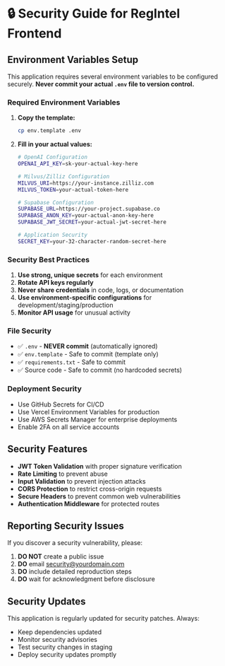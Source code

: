# 🔒 Security Guide for RegIntel Frontend

## Environment Variables Setup

This application requires several environment variables to be configured securely. **Never commit your actual `.env` file to version control.**

### Required Environment Variables

1. **Copy the template:**
   ```bash
   cp env.template .env
   ```

2. **Fill in your actual values:**
   ```bash
   # OpenAI Configuration
   OPENAI_API_KEY=sk-your-actual-key-here
   
   # Milvus/Zilliz Configuration
   MILVUS_URI=https://your-instance.zilliz.com
   MILVUS_TOKEN=your-actual-token-here
   
   # Supabase Configuration
   SUPABASE_URL=https://your-project.supabase.co
   SUPABASE_ANON_KEY=your-actual-anon-key-here
   SUPABASE_JWT_SECRET=your-actual-jwt-secret-here
   
   # Application Security
   SECRET_KEY=your-32-character-random-secret-here
   ```

### Security Best Practices

1. **Use strong, unique secrets** for each environment
2. **Rotate API keys regularly**
3. **Never share credentials** in code, logs, or documentation
4. **Use environment-specific configurations** for development/staging/production
5. **Monitor API usage** for unusual activity

### File Security

- ✅ `.env` - **NEVER commit** (automatically ignored)
- ✅ `env.template` - Safe to commit (template only)
- ✅ `requirements.txt` - Safe to commit
- ✅ Source code - Safe to commit (no hardcoded secrets)

### Deployment Security

- Use GitHub Secrets for CI/CD
- Use Vercel Environment Variables for production
- Use AWS Secrets Manager for enterprise deployments
- Enable 2FA on all service accounts

## Security Features

- **JWT Token Validation** with proper signature verification
- **Rate Limiting** to prevent abuse
- **Input Validation** to prevent injection attacks
- **CORS Protection** to restrict cross-origin requests
- **Secure Headers** to prevent common web vulnerabilities
- **Authentication Middleware** for protected routes

## Reporting Security Issues

If you discover a security vulnerability, please:
1. **DO NOT** create a public issue
2. **DO** email security@yourdomain.com
3. **DO** include detailed reproduction steps
4. **DO** wait for acknowledgment before disclosure

## Security Updates

This application is regularly updated for security patches. Always:
- Keep dependencies updated
- Monitor security advisories
- Test security changes in staging
- Deploy security updates promptly 